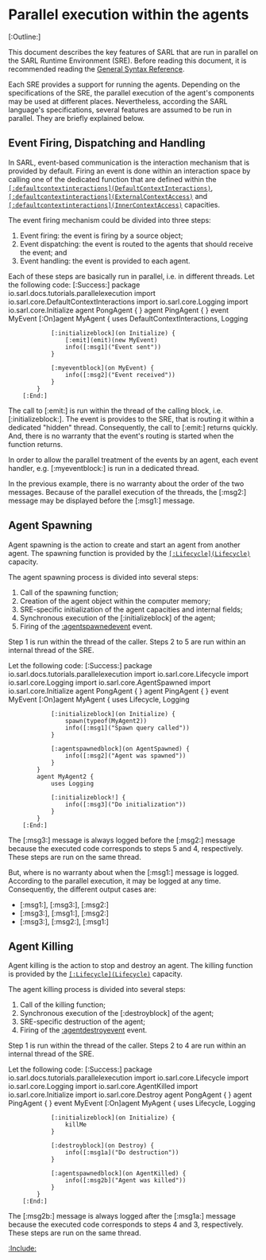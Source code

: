 # Parallel execution within the agents

[:Outline:]

This document describes the key features of SARL that are run in parallel on the SARL Runtime Environment (SRE).
Before reading this document, it is recommended reading
the [General Syntax Reference](../reference/GeneralSyntax.md).

Each SRE provides a support for running the agents. Depending on the specifications of the SRE, the
parallel execution of the agent's components may be used at different places.
Nevertheless, according the SARL language's specifications, several features are assumed to be run in parallel.
They are briefly explained below. 

## Event Firing, Dispatching and Handling

In SARL, event-based communication is the interaction mechanism that is provided by default.
Firing an event is done within an interaction space by calling one of the dedicated function that are defined within
the [`[:defaultcontextinteractions](DefaultContextInteractions)`](../reference/bic/DefaultContextInteractions.md),
[`[:defaultcontextinteractions](ExternalContextAccess)`](../reference/bic/ExternalContextAccess.md) and
[`[:defaultcontextinteractions](InnerContextAccess)`](../reference/bic/InnerContextAccess.md) capacities.

The event firing mechanism could be divided into three steps:
1. Event firing: the event is firing by a source object;
2. Event dispatching: the event is routed to the agents that should receive the event; and
3. Event handling: the event is provided to each agent.

Each of these steps are basically run in parallel, i.e. in different threads.
Let the following code: 
		[:Success:]
			package io.sarl.docs.tutorials.parallelexecution
			import io.sarl.core.DefaultContextInteractions
			import io.sarl.core.Logging
			import io.sarl.core.Initialize
			agent PongAgent { }
			agent PingAgent { }
			event MyEvent
			[:On]agent MyAgent {
				uses DefaultContextInteractions, Logging

				[:initializeblock](on Initialize) {
					[:emit](emit)(new MyEvent)
					info([:msg1]("Event sent"))
				}

				[:myeventblock](on MyEvent) {
					info([:msg2]("Event received"))
				}
			}
		[:End:]

The call to [:emit:] is run within the thread of the calling block, i.e. [:initializeblock:].
The event is provides to the SRE, that is routing it within a dedicated "hidden" thread.
Consequently, the call to [:emit:] returns quickly. And, there is no warranty that the event's routing
is started when the function returns. 

In order to allow the parallel treatment of the events by an agent, each event handler, e.g. [:myeventblock:]
is run in a dedicated thread.

<caution>In the previous example, there is no warranty about the order of the two messages. Because of the parallel execution
of the threads, the [:msg2:] message may be displayed before the [:msg1:] message.</caution>

## Agent Spawning

Agent spawning is the action to create and start an agent from another agent.
The spawning function is provided by the 
[`[:Lifecycle](Lifecycle)`](../reference/bic/Lifecycle.md) capacity.

The agent spawning process is divided into several steps:
1. Call of the spawning function;
2. Creation of the agent object within the computer memory;
3. SRE-specific initialization of the agent capacities and internal fields;
4. Synchronous execution of the [:initializeblock] of the agent;
5. Firing of the [:agentspawnedevent](AgentSpawned) event.

Step 1 is run within the thread of the caller.
Steps 2 to 5 are run within an internal thread of the SRE.

Let the following code: 
		[:Success:]
			package io.sarl.docs.tutorials.parallelexecution
			import io.sarl.core.Lifecycle
			import io.sarl.core.Logging
			import io.sarl.core.AgentSpawned
			import io.sarl.core.Initialize
			agent PongAgent { }
			agent PingAgent { }
			event MyEvent
			[:On]agent MyAgent {
				uses Lifecycle, Logging

				[:initializeblock](on Initialize) {
					spawn(typeof(MyAgent2))
					info([:msg1]("Spawn query called"))
				}

				[:agentspawnedblock](on AgentSpawned) {
					info([:msg2]("Agent was spawned"))
				}
			}
			agent MyAgent2 {
				uses Logging

				[:initializeblock!] {
					info([:msg3]("Do initialization"))
				}
			}
		[:End:]

The [:msg3:] message is always logged before the [:msg2:] message because the executed code corresponds to
steps 5 and 4, respectively. These steps are run on the same thread.

But, where is no warranty about when the [:msg1:] message is logged. According to the parallel execution,
it may be logged at any time. Consequently, the different output cases are:
* [:msg1:], [:msg3:], [:msg2:]
* [:msg3:], [:msg1:], [:msg2:]
* [:msg3:], [:msg2:], [:msg1:]


## Agent Killing

Agent killing is the action to stop and destroy an agent.
The killing function is provided by the 
[`[:Lifecycle](Lifecycle)`](../reference/bic/Lifecycle.md) capacity.

The agent killing process is divided into several steps:
1. Call of the killing function;
2. Synchronous execution of the [:destroyblock] of the agent;
3. SRE-specific destruction of the agent;
4. Firing of the [:agentdestroyevent](AgentKilled) event.

Step 1 is run within the thread of the caller.
Steps 2 to 4 are run within an internal thread of the SRE.

Let the following code: 
		[:Success:]
			package io.sarl.docs.tutorials.parallelexecution
			import io.sarl.core.Lifecycle
			import io.sarl.core.Logging
			import io.sarl.core.AgentKilled
			import io.sarl.core.Initialize
			import io.sarl.core.Destroy
			agent PongAgent { }
			agent PingAgent { }
			event MyEvent
			[:On]agent MyAgent {
				uses Lifecycle, Logging

				[:initializeblock](on Initialize) {
					killMe
				}

				[:destroyblock](on Destroy) {
					info([:msg1a]("Do destruction"))
				}

				[:agentspawnedblock](on AgentKilled) {
					info([:msg2b]("Agent was killed"))
				}
			}
		[:End:]

The [:msg2b:] message is always logged after the [:msg1a:] message because the executed code corresponds to
steps 4 and 3, respectively. These steps are run on the same thread.


[:Include:](../legal.inc)
